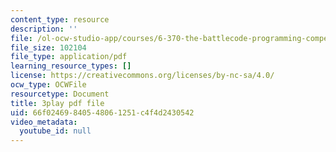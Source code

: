 ```yaml
---
content_type: resource
description: ''
file: /ol-ocw-studio-app/courses/6-370-the-battlecode-programming-competition-january-iap-2013/66f02469840548061251c4f4d2430542_BLExWo9Empk.pdf
file_size: 102104
file_type: application/pdf
learning_resource_types: []
license: https://creativecommons.org/licenses/by-nc-sa/4.0/
ocw_type: OCWFile
resourcetype: Document
title: 3play pdf file
uid: 66f02469-8405-4806-1251-c4f4d2430542
video_metadata:
  youtube_id: null
---
```

